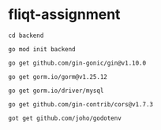 # fliqt-assignment

`cd backend`

`go mod init backend`

`go get github.com/gin-gonic/gin@v1.10.0`

`go get gorm.io/gorm@v1.25.12`

`go get gorm.io/driver/mysql`

`go get github.com/gin-contrib/cors@v1.7.3`

`got get github.com/joho/godotenv`